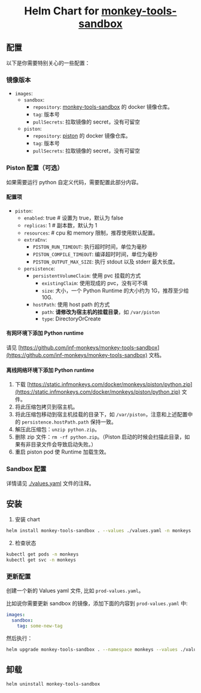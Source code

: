 <div align="center">

# Helm Chart for [monkey-tools-sandbox](https://github.com/inf-monkeys/monkey-tools-sandbox)

</div>

## 配置

以下是你需要特别关心的一些配置：

### 镜像版本

- `images`:
  - `sandbox`: 
    - `repository`: [monkey-tools-sandbox](https://github.com/inf-monkeys/monkey-tools-sandbox) 的 docker 镜像仓库。
    - `tag`: 版本号
    - `pullSecrets`: 拉取镜像的 secret，没有可留空
  - `piston`:
    - `repository`: [piston](https://github.com/engineer-man/piston) 的 docker 镜像仓库。
    - `tag`: 版本号
    - `pullSecrets`: 拉取镜像的 secret，没有可留空

### Piston 配置（可选）

如果需要运行 python 自定义代码，需要配置此部分内容。

#### 配置项

- `piston`:
  - `enabled`: true # 设置为 true，默认为 false
  - `replicas`: 1 # 副本数，默认为 1
  - `resources`: # cpu 和 memory 限制，推荐使用默认配置。
  - `extraEnv`:
    - `PISTON_RUN_TIMEOUT`: 执行超时时间，单位为毫秒
    - `PISTON_COMPILE_TIMEOUT`: 编译超时时间，单位为毫秒
    - `PISTON_OUTPUT_MAX_SIZE`: 执行 stdout 以及 stderr 最大长度。
  - `persistence`:
    - `persistentVolumeClaim`: 使用 pvc 挂载的方式
      - `existingClaim`: 使用现成的 pvc，没有可不填
      - `size`: 大小，一个 Python Runtime 的大小约为 1G，推荐至少给 10G.
    - `hostPath`: 使用 host path 的方式
      - `path`: **请修改为宿主机的挂载目录**，如 `/var/piston`
      - `type`: DirectoryOrCreate

#### 有网环境下添加 Python runtime

请见 [https://github.com/inf-monkeys/monkey-tools-sandbox](https://github.com/inf-monkeys/monkey-tools-sandbox) 文档。

#### 离线网络环境下添加 Python runtime

1. 下载 [https://static.infmonkeys.com/docker/monkeys/piston/python.zip](https://static.infmonkeys.com/docker/monkeys/piston/python.zip) 文件。
2. 将此压缩包拷贝到宿主机。
3. 将此压缩包移动到宿主机挂载的目录下，如 `/var/piston`，注意和上述配置中的 `persistence.hostPath.path` 保持一致。
4. 解压此压缩包：`unzip python.zip`。
5. 删除 zip 文件：`rm -rf python.zip`。（Piston 启动的时候会扫描此目录，如果有非目录文件会导致启动失败。）
6. 重启 piston pod 使 Runtime 加载生效。

### Sandbox 配置

详情请见 [./values.yaml](./values.yaml) 文件的注释。


## 安装

1. 安装 chart

```sh
helm install monkey-tools-sandbox . --values ./values.yaml -n monkeys
```

2. 检查状态

```sh
kubectl get pods -n monkeys
kubectl get svc -n monkeys
```

### 更新配置

创建一个新的 Values yaml 文件, 比如 `prod-values.yaml`。

比如说你需要更新 sandbox 的镜像，添加下面的内容到 `prod-values.yaml` 中:

```yaml
images:
  sandbox:
    tag: some-new-tag
```

然后执行：

```sh
helm upgrade monkey-tools-sandbox . --namespace monkeys --values ./values.yaml --values ./prod-values.yaml
```

## 卸载

```sh
helm uninstall monkey-tools-sandbox
```